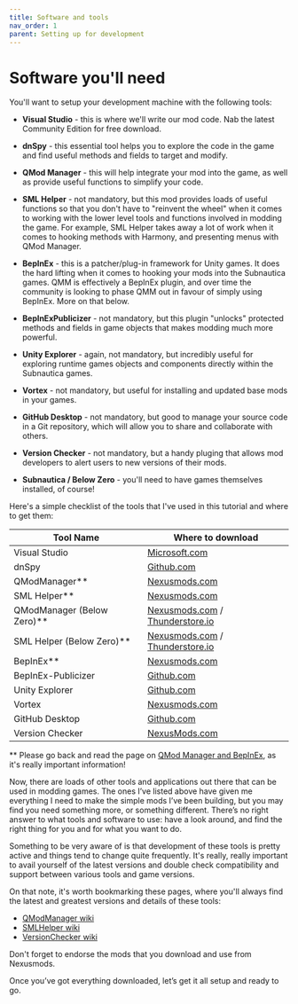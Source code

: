```yaml
---
title: Software and tools
nav_order: 1
parent: Setting up for development
---
```


# Software you'll need

You'll want to setup your development machine with the following tools:

-   **Visual Studio** - this is where we'll write our mod code. Nab the latest Community Edition for free download.

-   **dnSpy** - this essential tool helps you to explore the code in the game and find useful methods and fields to target and modify.

-   **QMod Manager** - this will help integrate your mod into the game, as well as provide useful functions to simplify your code.

-   **SML Helper** - not mandatory, but this mod provides loads of useful functions so that you don't have to "reinvent the wheel" when it comes to working with the lower level tools and functions involved in modding the game. For example, SML Helper takes away a lot of work when it comes to hooking methods with Harmony, and presenting menus with QMod Manager.

-   **BepInEx** - this is a patcher/plug-in framework for Unity games. It does the hard lifting when it comes to hooking your mods into the Subnautica games. QMM is effectively a BepInEx plugin, and over time the community is looking to phase QMM out in favour of simply using BepInEx. More on that below.

-   **BepInExPublicizer** - not mandatory, but this plugin "unlocks" protected methods and fields in game objects that makes modding much more powerful.

-   **Unity Explorer** - again, not mandatory, but incredibly useful for exploring runtime games objects and components directly within the Subnautica games.

-   **Vortex** - not mandatory, but useful for installing and updated base mods in your games.

-   **GitHub Desktop** - not mandatory, but good to manage your source code in a Git repository, which will allow you to share and collaborate with others.

-   **Version Checker** - not mandatory, but a handy pluging that allows mod developers to alert users to new versions of their mods.

-   **Subnautica / Below Zero** - you'll need to have games themselves installed, of course!

Here's a simple checklist of the tools that I've used in this tutorial and where to get them:

| Tool Name                  | Where to download                                            |
| -------------------------- | ------------------------------------------------------------ |
| Visual Studio              | [Microsoft.com](https://visualstudio.microsoft.com/vs/community/) |
| dnSpy                      | [Github.com](https://github.com/dnSpy/dnSpy/releases/latest) |
| QModManager**              | [Nexusmods.com](https://www.nexusmods.com/subnautica/mods/201?tab=files) |
| SML Helper**               | [Nexusmods.com](https://www.nexusmods.com/subnautica/mods/113?tab=files) |
| QModManager (Below Zero)** | [Nexusmods.com](https://www.nexusmods.com/subnauticabelowzero/mods/1?tab=files) / [Thunderstore.io](https://belowzero.thunderstore.io/package/Subnautica_Modding/QModManager_BZ/) |
| SML Helper (Below Zero)**  | [Nexusmods.com](https://www.nexusmods.com/subnauticabelowzero/mods/34?tab=files) / [Thunderstore.io](https://belowzero.thunderstore.io/package/Subnautica_Modding/SMLHelper_BZ/) |
| BepInEx**                  | [Nexusmods.com](https://www.nexusmods.com/subnautica/mods/1108) |
| BepInEx-Publicizer         | [Github.com](https://github.com/MrPurple6411/Bepinex-Tools/releases/latest) |
| Unity Explorer             | [Github.com](https://github.com/sinai-dev/UnityExplorer)     |
| Vortex                     | [Nexusmods.com](https://www.nexusmods.com/site/mods/1?tab=files) |
| GitHub Desktop             | [Github.com](https://desktop.github.com/)                    |
| Version Checker            | [NexusMods.com](https://www.nexusmods.com/subnautica/mods/467) |

** Please go back and read the page on [QMod Manager and BepInEx](), as it's really important information!

Now, there are loads of other tools and applications out there that can be used in modding games. The ones I’ve listed above have given me everything I need to make the simple mods I’ve been building, but you may find you need something more, or something different. There’s no right answer to what tools and software to use: have a look around, and find the right thing for you and for what you want to do.

Something to be very aware of is that development of these tools is pretty active and things tend to change quite frequently. It's really, really important to avail yourself of the latest versions and double check compatibility and support between various tools and game versions.

On that note, it's worth bookmarking these pages, where you'll always find the latest and greatest versions and details of these tools:

- [QModManager wiki](https://github.com/SubnauticaModding/QModManager/wiki)
- [SMLHelper wiki](https://github.com/SubnauticaModding/SMLHelper/wiki)
- [VersionChecker wiki](https://github.com/tobeyStraitjacket/VersionChecker/wiki)

Don't forget to endorse the mods that you download and use from Nexusmods.

Once you’ve got everything downloaded, let’s get it all setup and ready to go.
